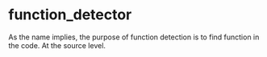 # function_detector
As the name implies, the purpose of function detection is to find function in the code. At the source level.
